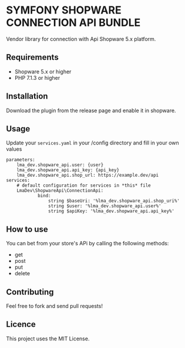 # SYMFONY SHOPWARE CONNECTION API BUNDLE


Vendor library for connection with Api Shopware 5.x platform.


## Requirements
- Shopware 5.x or higher
- PHP 7.1.3 or higher

## Installation

Download the plugin from the release page and enable it in shopware.

## Usage

Update your `services.yaml` in your /config directory and fill in your own values

```
parameters:
    lma_dev.shopware_api.user: {user}
    lma_dev.shopware_api.api_key: {api_key}
    lma_dev.shopware_api.shop_url: https://example.dev/api
services:
    # default configuration for services in *this* file
    LmaDev\ShopwareApi\ConnectionApi:
            bind:
                string $baseUri: '%lma_dev.shopware_api.shop_uri%'
                string $user: '%lma_dev.shopware_api.user%'
                string $apiKey: '%lma_dev.shopware_api.api_key%'
```
## How to use
You can bet from your store's APi by calling the following methods:

<ul>
    <li>get</li>
    <li>post</li>
    <li>put</li>
    <li>delete</li>
</ul>


## Contributing

Feel free to fork and send pull requests!


## Licence

This project uses the MIT License.